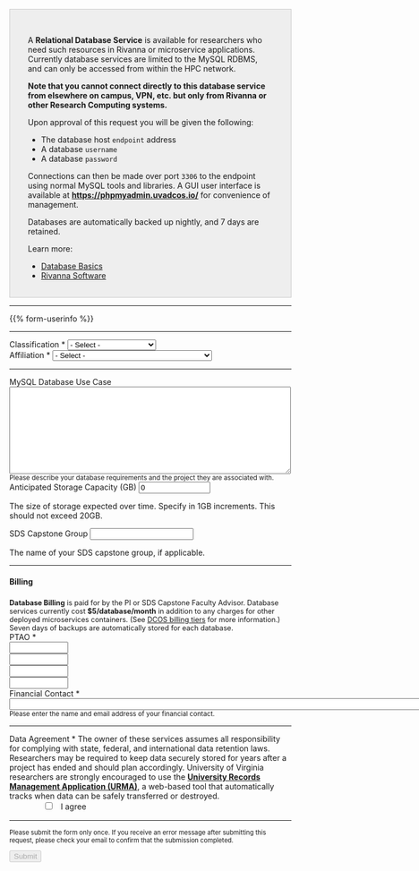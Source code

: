 <!-- <p id="support-greeting" style="font-style:italic;font-size:120%;" value=""></p> -->
<form action="https://uvarc-api.pods.uvarc.io/rest/general-support-request/" method="post" id="request-form" accept-charset="UTF-8">
<div class="alert" id="response_message" role="alert" style="padding-bottom:0px;">
  <p id="form_post_response"></p>
</div>
<div>
  <input type="hidden" id="category" name="category" value="DCOS">
  <input type="hidden" id="request_title" name="request_title" value="Database Service Request" />
  <div style="margin-top:-2rem;padding:2rem;border:solid 1px #ccc;background-color:#eee;padding-bottom:1rem;">
    <p>A <b>Relational Database Service</b> is available for researchers who need such resources in Rivanna or microservice applications. Currently database services are limited to the MySQL RDBMS, and can only be accessed from within the HPC network.</p>
    <p style="font-weight:bold;">Note that you cannot connect directly to this database service from elsewhere on campus, VPN, etc. but only from Rivanna or other Research Computing systems.</p>
    <p>Upon approval of this request you will be given the following:
      <ul>
        <li>The database host <code>endpoint</code> address</li>
        <li>A database <code>username</code></li>
        <li>A database <code>password</code></li>
      </ul>
    <p>Connections can then be made over port <code>3306</code> to the endpoint using normal MySQL tools and libraries. A GUI user interface is available at <a href="https://phpmyadmin.uvadcos.io/" target="_new"><b>https://phpmyadmin.uvadcos.io/</b></a> for convenience of management.</p>
    <p>Databases are automatically backed up nightly, and 7 days are retained.</p>
    <p>Learn more:</p>
    <ul>
      <li><a href="/userinfo/howtos/general/databases/">Database Basics</a></li>
      <li><a href="/userinfo/hpc/software/complete-list/">Rivanna Software</a></li>
    </ul>
  </div>
  <hr size=1 />
{{% form-userinfo %}}
  <hr size=1 />
  <div class="form-item form-group form-item form-type-select form-group"> <label class="control-label" for="classification">Classification <span class="form-required" title="This field is required.">*</span></label>
    <select required="required" class="form-control form-select required" title="Faculty, postdoctoral associates, and full-time research staff are eligible to request allocations.  " data-toggle="tooltip" id="classification" name="classification"><option value="" selected="selected">- Select -</option><option value="faculty">Faculty</option><option value="staff">Staff</option><option value="postdoc">Postdoctoral Associate</option><option value="other">Other</option></select>
  </div>
  <div class="form-item form-group form-type-select form-group"> 
    <label class="control-label" for="classification">Affiliation <span class="form-required" title="This field is required.">*</span></label>
    <select required="required" class="form-control form-select required" title="Please select the UVA school / department with which you are primarily affiliated." data-toggle="tooltip" id="classification" name="classification">
      <option value="" selected="selected">- Select -</option>
      <option value="cas">College of Arts & Sciences</option>
      <option value="dsi">School of Data Science</option>
      <option value="seas">School of Engineering and Applied Sciences</option>
      <option value="som">School of Medicine</option>
      <option value="darden">Darden School of Business</option>
      <option value="health-system">UVA Health System</option>
      <option value="other">Other</option>
    </select>
  </div>
  <hr size=1 />
  <div class="form-item form-group form-item form-type-textarea form-group"> 
    <label class="control-label" for="project-summary">MySQL Database Use Case </label>
    <div class="form-textarea-wrapper resizable"><textarea class="form-control form-textarea" id="project-summary" name="project-summary" cols="60" rows="10"></textarea>
    </div>
    <small id="project-summary-Help" class="form-text text-muted">Please describe your database requirements and the project they are associated with.</small>
  </div>
  <div class="row">
    <div class="col form-item form-group">
      <label class="control-label" for="capacity">Anticipated Storage Capacity (GB)</label>
      <input class="form-control" type="number" min="0" max="20" id="capacity" name="capacity" value="0" style="width:8rem;" />
      <p class=tiny>The size of storage expected over time. Specify in 1GB increments. This should not exceed 20GB.</p>
    </div>
    <div class="col form-item form-group">
      <label class="control-label" for="capstone">SDS Capstone Group</label>
      <input class="form-control" type="text" id="capstone" name="capstone" style="" />
      <p class=tiny>The name of your SDS capstone group, if applicable.</p>
    </div>
  </div>
  <hr size=1 />
  <h4>Billing</h4>
  <div style="margin-top:1.4rem;font-size:90%;" class="alert alert-success"><b>Database Billing</b> is paid for by the PI or SDS Capstone Faculty Advisor. Database services currently cost <b>$5/database/month</b> in addition to any charges for other deployed microservices containers.
  (See <a href="/form/containers/">DCOS billing tiers</a> for more information.) Seven days of backups are automatically stored for each database.</div>
  <label class="control-label" for="data-sensitivity-2">PTAO <span class="form-required" title="This field is required.">*</span></label>
  <div class="row">
    <div class="col form-item form-type-textarea form-group">
      <input class="form-control form-text required" type="text" id="ptao1" name="ptao1" value="" size="10" maxlength="10" />
    </div>
    <div class="col form-item form-type-textarea form-group">
      <input class="form-control form-text required" type="text" id="ptao2" name="ptao2" value="" size="10" maxlength="10" />
    </div>
    <div class="col form-item form-type-textarea form-group">
      <input class="form-control form-text required" type="text" id="ptao3" name="ptao3" value="" size="10" maxlength="10" />
    </div>
    <div class="col form-item form-type-textarea form-group">
      <input class="form-control form-text required" type="text" id="ptao4" name="ptao4" value="" size="10" maxlength="10" />
    </div>
    <div class="col form-item form-type-textarea form-group">
    </div>
    <div class="col form-item form-type-textarea form-group">
    </div>
  </div>
  <div class="form-item form-group form-type-textarea"> 
    <label class="control-label" for="financial-contact">Financial Contact <span class="form-required" title="This field is required.">*</span></label>
    <input class="form-control form-text required" type="text" id="financial-contact" name="financial-contact" value="" size="200" maxlength="200" />
    <small id="financialContactHelp" class="form-text text-muted">Please enter the name and email address of your financial contact.</small>
  </div>
  <hr size=1 />
  <div class="form-check form-item form-group">
    <label class="control-label" for="data-agreement">Data Agreement <span class="form-required" title="This field is required.">*</span></label>
    <label class="form-check-label" for="data-agreement">
      The owner of these services assumes all responsibility for complying with state, federal, and international data retention laws. Researchers may be required to keep data securely stored for years after a project has ended and should plan accordingly. University of Virginia researchers are strongly encouraged to use the <a href="https://recordsmanagement.virginia.edu/urma/overview" target="_new" style="font-weight:bold;">University Records Management Application (URMA)</a>, a web-based tool that automatically tracks when data can be safely transferred or destroyed.
    </label>
  </div>
  <div class="form-item form-group">
    <input class="form-check-input required" style="margin-left:4rem;" type="checkbox" value="" id="data-agreement">&nbsp;&nbsp; I agree
  </div>
  <div class="form-actions" id="submit-div" style="margin-top:1rem;">
    <hr size="1" style="" />
    <p style="font-size:80%;">Please submit the form only once. If you receive an error message after submitting this request, please check your email to confirm that the submission completed.</p>
    <button class="button-primary btn btn-primary form-submit" id="submit" type="submit" name="op" value="Submit" disabled>Submit</button>
  </div>
</div>
</form>
<div>
</div>

<script type="text/javascript" src="/js/user-session.js"></script>
<script type="text/javascript" src="/js/response-message.js"></script>

